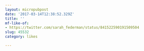 ```yaml
---
layout: micropubpost
date: '2017-03-14T12:38:52.329Z'
title: ''
mf-like-of:
- https://twitter.com/sarah_federman/status/841522590191509504
slug: 45532
category: likes

---
```


